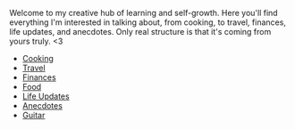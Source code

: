 Welcome to my creative hub of learning and self-growth. Here you'll find everything I'm interested in talking about, from 
cooking, to travel, finances, life updates, and anecdotes. Only real structure is that it's coming from yours truly. <3

- [Cooking](#)
- [Travel](#)
- [Finances](#)
- [Food](#)
- [Life Updates](#)
- [Anecdotes](#)
- [Guitar](#)
